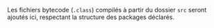 Les fichiers bytecode (`.class`) compilés à partir du dossier `src` seront ajoutés ici, respectant la structure des packages déclarés.